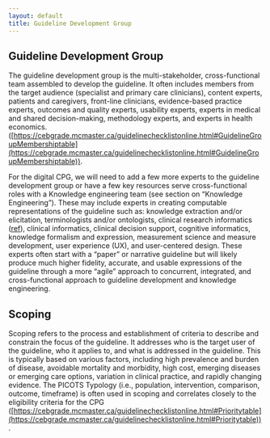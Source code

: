 ```yaml
---
layout: default
title: Guideline Development Group
---
```


## Guideline Development Group <!-- All of section 4.01 is already included in section 4 document ... remove? !-->

The guideline development group is the multi-stakeholder, cross-functional team assembled to develop the guideline. It often includes members from the target audience (specialist and primary care clinicians), content experts, patients and caregivers, front-line clinicians, evidence-based practice experts, outcomes and quality experts, usability experts, experts in medical and shared decision-making, methodology experts, and experts in health economics. ([https://cebgrade.mcmaster.ca/guidelinechecklistonline.html#GuidelineGroupMembershiptable](https://cebgrade.mcmaster.ca/guidelinechecklistonline.html#GuidelineGroupMembershiptable)).

For the digital CPG, we will need to add a few more experts to the guideline development group or have a few key resources serve cross-functional roles with a Knowledge engineering team (see section on “Knowledge Engineering”).  These may include experts in creating computable representations of the guideline such as: knowledge extraction and/or elicitation, terminologists and/or ontologists, clinical research informatics ([ref](https://www.amia.org/applications-informatics/clinical-research-informatics)), clinical informatics, clinical decision support, cognitive informatics, knowledge formalism and expression, measurement science and measure development, user experience (UX), and user-centered design.  These experts often start with a “paper” or narrative guideline but will likely produce much higher fidelity, accurate, and usable expressions of the guideline through a more “agile” approach to concurrent, integrated, and cross-functional approach to guideline development and knowledge engineering.


## Scoping

Scoping refers to the process and establishment of criteria to describe and constrain the focus of the guideline. It addresses who is the target user of the guideline, who it applies to, and what is addressed in the guideline. This is typically based on various factors, including high prevalence and burden of disease, avoidable mortality and morbidity, high cost, emerging diseases or emerging care options, variation in clinical practice, and rapidly changing evidence. The PICOTS Typology (i.e., population, intervention, comparison, outcome, timeframe) is often used in scoping and correlates closely to the eligibility criteria for the CPG  ([https://cebgrade.mcmaster.ca/guidelinechecklistonline.html#Prioritytable](https://cebgrade.mcmaster.ca/guidelinechecklistonline.html#Prioritytable)).
